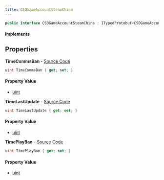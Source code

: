 ```yaml
---
title: CSOGameAccountSteamChina
---
```


```csharp
public interface CSOGameAccountSteamChina : ITypedProtobuf<CSOGameAccountSteamChina>, INativeHandle
```

#### Implements

## Properties

**TimeCommsBan** - [Source Code](https://github.com/swiftly-solution/swiftlys2/blob/master/managed/src/SwiftlyS2.Generated/Protobufs/Interfaces/CSOGameAccountSteamChina.cs#L16)

```csharp
uint TimeCommsBan { get; set; }
```

#### Property Value

- [uint](https://learn.microsoft.com/dotnet/api/system.uint32)

**TimeLastUpdate** - [Source Code](https://github.com/swiftly-solution/swiftlys2/blob/master/managed/src/SwiftlyS2.Generated/Protobufs/Interfaces/CSOGameAccountSteamChina.cs#L13)

```csharp
uint TimeLastUpdate { get; set; }
```

#### Property Value

- [uint](https://learn.microsoft.com/dotnet/api/system.uint32)

**TimePlayBan** - [Source Code](https://github.com/swiftly-solution/swiftlys2/blob/master/managed/src/SwiftlyS2.Generated/Protobufs/Interfaces/CSOGameAccountSteamChina.cs#L19)

```csharp
uint TimePlayBan { get; set; }
```

#### Property Value

- [uint](https://learn.microsoft.com/dotnet/api/system.uint32)

